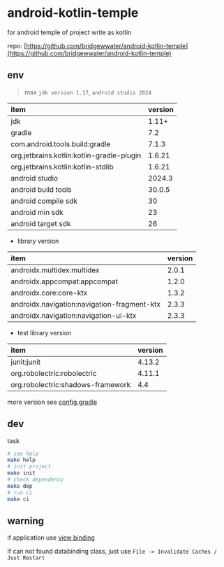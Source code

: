 # android-kotlin-temple

for android temple of project write as kotlin

repo: [https://github.com/bridgewwater/android-kotlin-temple](https://github.com/bridgewwater/android-kotlin-temple)

## env

> max `jdk version 1.17`, `android studio 2024`

| item                                      | version |
|:------------------------------------------|:--------|
| jdk                                       | 1.11+   |
| gradle                                    | 7.2     |
| com.android.tools.build:gradle            | 7.1.3   |
| org.jetbrains.kotlin:kotlin-gradle-plugin | 1.6.21  |
| org.jetbrains.kotlin:kotlin-stdlib        | 1.6.21  |
| android studio                            | 2024.3  |
| android build tools                       | 30.0.5  |
| android compile sdk                       | 30      |
| android min sdk                           | 23      |
| android target sdk                        | 26      |

- library version

| item                                        | version |
|:--------------------------------------------|:--------|
| androidx.multidex:multidex                  | 2.0.1   |
| androidx.appcompat:appcompat                | 1.2.0   |
| androidx.core:core-ktx                      | 1.3.2   |
| androidx.navigation:navigation-fragment-ktx | 2.3.3   |
| androidx.navigation:navigation-ui-ktx       | 2.3.3   |

- test library version

| item                              | version |
|:----------------------------------|:--------|
| junit:junit                       | 4.13.2  |
| org.robolectric:robolectric       | 4.11.1  |
| org.robolectric:shadows-framework | 4.4     |

more version see [config.gradle](config.gradle)

## dev

task

```bash
# see help
make help
# init project
make init
# check dependency
make dep
# run ci
make ci
```

## warning

if application use [view binding](https://developer.android.com/topic/libraries/view-binding)

if can not found databinding class, just use `File -> Invalidate Caches / Just Restart`
